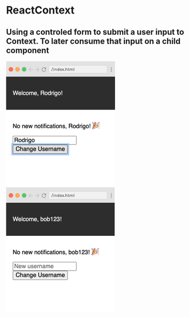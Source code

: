 # ReactContext
## Using a controled form to submit a user input to Context. To later consume that input on a child component

![](./start.png)
![](./end.png)
